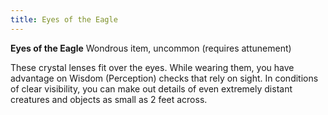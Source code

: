 ```yaml
---
title: Eyes of the Eagle
---
```

**Eyes of the Eagle**
Wondrous item, uncommon (requires attunement)

These crystal lenses fit over the eyes. While wearing them, you have advantage on Wisdom (Perception) checks that rely on sight. In conditions of clear visibility, you can make out details of even extremely distant creatures and objects as small as 2 feet across.